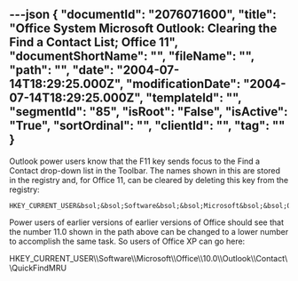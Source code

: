 ---json
{
  "documentId": "2076071600",
  "title": "Office System Microsoft Outlook: Clearing the Find a Contact List; Office 11",
  "documentShortName": "",
  "fileName": "",
  "path": "",
  "date": "2004-07-14T18:29:25.000Z",
  "modificationDate": "2004-07-14T18:29:25.000Z",
  "templateId": "",
  "segmentId": "85",
  "isRoot": "False",
  "isActive": "True",
  "sortOrdinal": "",
  "clientId": "",
  "tag": ""
}
---

Outlook power users know that the F11 key sends focus to the Find a Contact drop-down list in the Toolbar. The names shown in this are stored in the registry and, for Office 11, can be cleared by deleting this key from the registry:

    HKEY_CURRENT_USER&bsol;&bsol;Software&bsol;&bsol;Microsoft&bsol;&bsol;Office&bsol;&bsol;11.0&bsol;&bsol;Outlook&bsol;&bsol;Contact&bsol;&bsol;QuickFindMRU

Power users of earlier versions of earlier versions of Office should see that the number 11.0 shown in the path above can be changed to a lower number to accomplish the same task. So users of Office XP can go here:

   HKEY_CURRENT_USER&bsol;&bsol;Software&bsol;&bsol;Microsoft&bsol;&bsol;Office&bsol;&bsol;10.0&bsol;&bsol;Outlook&bsol;&bsol;Contact&bsol;&bsol;QuickFindMRU
